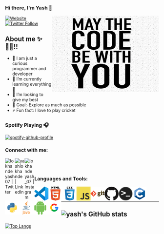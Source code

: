 ### Hi there, I'm Yash 👋
        
  <img src="image1.jpg" width="350"  height="250" align="right" title="hover text">

[![Website](https://img.shields.io/website?label=yashlokhandecv/&style=for-the-badge&url=https%3A%2F%2Fcodestackr.com)](https://yashlokhandecv.post.pro/)
[![Twitter Follow](https://img.shields.io/twitter/follow/lokhandeyash07?color=1DA1F2&logo=twitter&style=for-the-badge)](https://twitter.com/lokhandeyash07?original_referer=https%3A%2F%2Fgithub.com%2FcodeSTACKr&screen_name=codeSTACKr)

## About me ✨👨‍💻!!

- 🔭 I am just a curious programmer and developer
- 🌱 I’m currently learning everything 🤣
- 👯 I’m looking to give my best
- 🥅 Goal:-Explore as much as possible
- ⚡ Fun fact: I love to play cricket

### Spotify Playing 🎧
[![spotify-github-profile](https://spotify-github-profile.vercel.app/api/view?uid=mjtskdwtdy3vuwup2phe89q3r&cover_image=true&theme=natemoo-re&bar_color=53b14f&bar_color_cover=false)](https://github.com/kittinan/spotify-github-profile)

### Connect with me:

[<img align="left" alt="lokhandeyash07 | Twitter" width="32px" src="https://user-images.githubusercontent.com/84766060/149806417-6efa9eff-97b3-4e61-9376-d336bd4d2591.png" />][twitter]
[<img align="left" alt="yashlokhande | LinkedIn" width="32px" src="https://user-images.githubusercontent.com/84766060/149806276-4c0dcb76-b17c-4647-bfb8-47acc9d9f155.png" />][linkedin]
[<img align="left" alt="lokhandeyash_07 | Instagram" width="32px" src="https://user-images.githubusercontent.com/84766060/149804902-09415ebc-afb3-4053-bc76-d91262757e38.png" />][instagram]

<br />


<br />

### Languages and Tools:

[<img align="left"  width="46px" src="https://raw.githubusercontent.com/github/explore/80688e429a7d4ef2fca1e82350fe8e3517d3494d/topics/visual-studio-code/visual-studio-code.png" />][webdevplaylist]
[<img align="left" alt="HTML5" width="46px" src="https://raw.githubusercontent.com/github/explore/80688e429a7d4ef2fca1e82350fe8e3517d3494d/topics/html/html.png" />][webdevplaylist]
[<img align="left" alt="CSS3" width="46px" src="https://raw.githubusercontent.com/github/explore/80688e429a7d4ef2fca1e82350fe8e3517d3494d/topics/css/css.png" />][webdevplaylist]
[<img align="left" alt="JavaScript" width="46px" src="https://raw.githubusercontent.com/github/explore/80688e429a7d4ef2fca1e82350fe8e3517d3494d/topics/javascript/javascript.png" />][webdevplaylist]
[<img align="left" alt="Git" width="46px" src="https://raw.githubusercontent.com/github/explore/80688e429a7d4ef2fca1e82350fe8e3517d3494d/topics/git/git.png" />][webdevplaylist]
[<img align="left" alt="GitHub" width="46px" src="https://raw.githubusercontent.com/github/explore/78df643247d429f6cc873026c0622819ad797942/topics/github/github.png" />][webdevplaylist]
[<img align="left" alt="Terminal" width="46px" src="https://raw.githubusercontent.com/github/explore/80688e429a7d4ef2fca1e82350fe8e3517d3494d/topics/terminal/terminal.png" />][webdevplaylist]
[<img align="left" alt="c" width="46px" src="https://raw.githubusercontent.com/github/explore/80688e429a7d4ef2fca1e82350fe8e3517d3494d/topics/c/c.png" />][webdevplaylist]
[<img align="left" alt="python" width="46px" src="https://raw.githubusercontent.com/github/explore/80688e429a7d4ef2fca1e82350fe8e3517d3494d/topics/python/python.png" />][webdevplaylist]
[<img align="left" alt="java" width="46px" src="https://raw.githubusercontent.com/github/explore/80688e429a7d4ef2fca1e82350fe8e3517d3494d/topics/java/java.png" />][webdevplaylist]
[<img align="left" alt="Android" width="46px" src="https://raw.githubusercontent.com/github/explore/80688e429a7d4ef2fca1e82350fe8e3517d3494d/topics/android/android.png" />][webdevplaylist]
[<img align="left" alt="Android" width="46px" src="https://raw.githubusercontent.com/github/explore/80688e429a7d4ef2fca1e82350fe8e3517d3494d/topics/google/google.png" />][webdevplaylist]
<br />
<br />

---
![yash's GitHub stats](https://github-readme-stats.vercel.app/api?username=lokhandeyash7&show_icons=true&theme=synthwave)
---
[![Top Langs](https://github-readme-stats.vercel.app/api/top-langs/?username=lokhandeyash7&exclude_repo=github-readme-stats,portfolio&langs_count=8)](https://github.com/lokhandeyash7/github-readme-stats)








[website]: https://yashlokhandecv.post.pro/
[twitter]: https://twitter.com/lokhandeyash07
[instagram]: https://www.instagram.com/lokhandeyash_07/
[linkedin]: https://www.linkedin.com/in/yash-lokhande-93a79520b/
[webdevplaylist]:https://www.linkedin.com/in/yash-lokhande-93a79520b/

